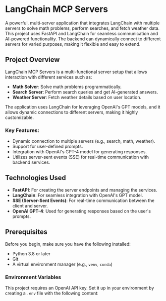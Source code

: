# LangChain MCP Servers

A powerful, multi-server application that integrates LangChain with multiple servers to solve math problems, perform searches, and fetch weather data. This project uses FastAPI and LangChain for seamless communication and AI-powered functionality. The backend can dynamically connect to different servers for varied purposes, making it flexible and easy to extend.

## Project Overview

LangChain MCP Servers is a multi-functional server setup that allows interaction with different services such as:

- **Math Solver**: Solve math problems programmatically.
- **Search Server**: Perform search queries and get AI-generated answers.
- **Weather Server**: Fetch weather details based on user location.

The application uses LangChain for leveraging OpenAI's GPT models, and it allows dynamic connections to different servers, making it highly customizable.

### Key Features:
- Dynamic connection to multiple servers (e.g., search, math, weather).
- Support for user-defined prompts.
- Integration with OpenAI's GPT-4 model for generating responses.
- Utilizes server-sent events (SSE) for real-time communication with backend services.

## Technologies Used
- **FastAPI**: For creating the server endpoints and managing the services.
- **LangChain**: For seamless integration with OpenAI's GPT model.
- **SSE (Server-Sent Events)**: For real-time communication between the client and server.
- **OpenAI GPT-4**: Used for generating responses based on the user's prompts.

## Prerequisites

Before you begin, make sure you have the following installed:
- Python 3.8 or later
- Git
- A virtual environment manager (e.g., `venv`, `conda`)

### Environment Variables

This project requires an OpenAI API key. Set it up in your environment by creating a `.env` file with the following content:

